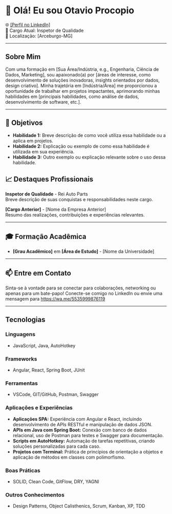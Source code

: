 # 👋 Olá! Eu sou Otavio Procopio

🌐 [\[Perfil no LinkedIn\]](https://www.linkedin.com/in/otavio-procopio/)  
💼 Cargo Atual: Inspetor de Qualidade  
📍 Localização: [Arceburgo-MG]

---

## Sobre Mim
Com uma formação em [Sua Área/Indústria, e.g., Engenharia, Ciência de Dados, Marketing], sou apaixonado(a) por [áreas de interesse, como desenvolvimento de soluções inovadoras, insights orientados por dados, design criativo]. Minha trajetória em [Indústria/Área] me proporcionou a oportunidade de trabalhar em projetos impactantes, aprimorando minhas habilidades em [principais habilidades, como análise de dados, desenvolvimento de software, etc.].

---

## 🌟 Objetivos
- **Habilidade 1:** Breve descrição de como você utiliza essa habilidade ou a aplica em projetos.
- **Habilidade 2:** Explicação ou exemplo de como essa habilidade é utilizada em sua experiência.
- **Habilidade 3:** Outro exemplo ou explicação relevante sobre o uso dessa habilidade.



## 📈 Destaques Profissionais

**Inspetor de Qualidade** - Rei Auto Parts  
Breve descrição de suas conquistas e responsabilidades neste cargo.

**[Cargo Anterior]** - [Nome da Empresa Anterior]  
Resumo das realizações, contribuições e experiências relevantes.

---

## 🎓 Formação Acadêmica
- **[Grau Acadêmico]** em **[Área de Estudo]** - [Nome da Universidade]

---


## 📫 Entre em Contato
Sinta-se à vontade para se conectar para colaborações, networking ou apenas para um bate-papo! Conecte-se comigo no LinkedIn ou envie uma mensagem para https://wa.me/5535999876119

---

## Tecnologias

### Linguagens
- JavaScript, Java, AutoHotkey

### Frameworks
- Angular, React, Spring Boot, JUnit

### Ferramentas
- VSCode, GIT/GitHub, Postman, Swagger

### Aplicações e Experiências

- **Aplicações SPA:** Experiência com Angular e React, incluindo desenvolvimento de APIs RESTful e manipulação de dados JSON.
- **APIs em Java com Spring Boot:** Conexão com banco de dados relacional, uso de Postman para testes e Swagger para documentação.
- **Scripts em AutoHotkey:** Automação de tarefas repetitivas, criando soluções personalizadas para cada caso.
- **Projetos com Terminal:** Prática de princípios de orientação a objetos e aplicação de métodos em classes com polimorfismo.

### Boas Práticas
- SOLID, Clean Code, GitFlow, DRY, YAGNI

### Outros Conhecimentos
- Design Patterns, Object Calisthenics, Scrum, Kanban, XP, TDD
